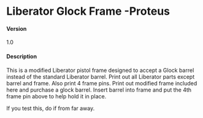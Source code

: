 # Liberator Glock Frame -Proteus

#### Version 
1.0

#### Description
This is a modified Liberator pistol frame designed to accept a Glock barrel instead of the standard Liberator barrel. Print out all Liberator parts except barrel and frame. Also print 4 frame pins.
Print out modified frame included here and purchase a glock barrel. Insert barrel into frame and put the 4th frame pin above to help hold it in place. 

If you test this, do if from far away. 
